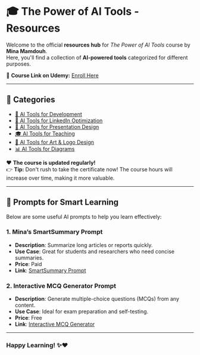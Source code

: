 # 🎓 The Power of AI Tools - Resources

Welcome to the official **resources hub** for *The Power of AI Tools* course by **Mina Mamdouh**.  
Here, you'll find a collection of **AI-powered tools** categorized for different purposes.

📌 **Course Link on Udemy:** [Enroll Here](https://www.udemy.com/course/the-power-of-ai-tools/?referralCode=15FAF421404B9F8BA9A7&couponCode=LETSLEARNNOW)

---

## 📂 Categories
- [🚀 AI Tools for Development](tools/development.md)
- [💼 AI Tools for LinkedIn Optimization](tools/linkedin.md)
- [🎤 AI Tools for Presentation Design](tools/presentations.md)
- [🎓 AI Tools for Teaching](tools/teaching.md)
- [🎨 AI Tools for Art & Logo Design](tools/art-design.md)
- [📊 AI Tools for Diagrams](tools/diagrams.md)



❤️ **The course is updated regularly!**  
👉 **Tip:** Don't rush to take the certificate now! The course hours will increase over time, making it more valuable.  

---
## 🧠 **Prompts for Smart Learning**

Below are some useful AI prompts to help you learn effectively:

### **1. Mina’s SmartSummary Prompt**  
- **Description**: Summarize long articles or reports quickly.  
- **Use Case**: Great for students and researchers who need concise summaries.  
- **Price**: Paid  
- **Link**: [SmartSummary Prompt](https://minamamdouh1.gumroad.com/l/ai_summary_prompt_pro)

### **2. Interactive MCQ Generator Prompt**  
- **Description**: Generate multiple-choice questions (MCQs) from any content.  
- **Use Case**: Ideal for exam preparation and self-testing.  
- **Price**: Free  
- **Link**: [Interactive MCQ Generator](https://drive.google.com/file/d/1fMQzwW64KlZa2_yZVTKVqkUG95AMpxzt/view)

---

### Happy Learning! ✨❤️

